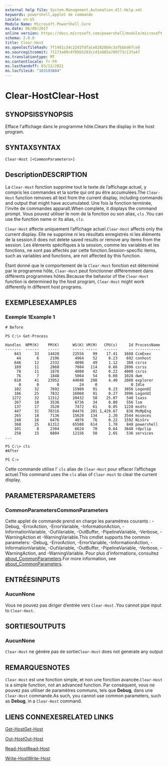 ```yaml
---
external help file: System.Management.Automation.dll-Help.xml
keywords: powershell,applet de commande
Locale: en-US
Module Name: Microsoft.PowerShell.Core
ms.date: 06/09/2017
online version: https://docs.microsoft.com/powershell/module/microsoft.powershell.core/clear-host?view=powershell-7.1&WT.mc_id=ps-gethelp
schema: 2.0.0
title: Clear-Host
ms.openlocfilehash: 7f1481c34c22d3fdface82828b6c3afbbbd6fce0
ms.sourcegitcommit: 71173a89c4f05b5283ccd1e885a780773c13fa47
ms.translationtype: MT
ms.contentlocale: fr-FR
ms.lasthandoff: 03/12/2021
ms.locfileid: "103193884"
---
```

# <span data-ttu-id="4e233-103">Clear-Host</span><span class="sxs-lookup"><span data-stu-id="4e233-103">Clear-Host</span></span>

## <span data-ttu-id="4e233-104">SYNOPSIS</span><span class="sxs-lookup"><span data-stu-id="4e233-104">SYNOPSIS</span></span>

<span data-ttu-id="4e233-105">Efface l'affichage dans le programme hôte.</span><span class="sxs-lookup"><span data-stu-id="4e233-105">Clears the display in the host program.</span></span>

## <span data-ttu-id="4e233-106">SYNTAX</span><span class="sxs-lookup"><span data-stu-id="4e233-106">SYNTAX</span></span>

```
Clear-Host [<CommonParameters>]
```

## <span data-ttu-id="4e233-107">Description</span><span class="sxs-lookup"><span data-stu-id="4e233-107">DESCRIPTION</span></span>

<span data-ttu-id="4e233-108">La `Clear-Host` fonction supprime tout le texte de l’affichage actuel, y compris les commandes et la sortie qui ont pu être accumulées.</span><span class="sxs-lookup"><span data-stu-id="4e233-108">The `Clear-Host` function removes all text from the current display, including commands and output that might have accumulated.</span></span> <span data-ttu-id="4e233-109">Une fois la fonction terminée, l'invite de commandes apparaît.</span><span class="sxs-lookup"><span data-stu-id="4e233-109">When complete, it displays the command prompt.</span></span> <span data-ttu-id="4e233-110">Vous pouvez utiliser le nom de la fonction ou son alias, `cls` .</span><span class="sxs-lookup"><span data-stu-id="4e233-110">You can use the function name or its alias, `cls`.</span></span>

<span data-ttu-id="4e233-111">`Clear-Host` affecte uniquement l’affichage actuel.</span><span class="sxs-lookup"><span data-stu-id="4e233-111">`Clear-Host` affects only the current display.</span></span> <span data-ttu-id="4e233-112">Elle ne supprime ni les résultats enregistrés ni les éléments de la session.</span><span class="sxs-lookup"><span data-stu-id="4e233-112">It does not delete saved results or remove any items from the session.</span></span> <span data-ttu-id="4e233-113">Les éléments spécifiques à la session, comme les variables et les fonctions, ne sont pas affectés par cette fonction.</span><span class="sxs-lookup"><span data-stu-id="4e233-113">Session-specific items, such as variables and functions, are not affected by this function.</span></span>

<span data-ttu-id="4e233-114">Étant donné que le comportement de la `Clear-Host` fonction est déterminé par le programme hôte, `Clear-Host` peut fonctionner différemment dans différents programmes hôtes.</span><span class="sxs-lookup"><span data-stu-id="4e233-114">Because the behavior of the `Clear-Host` function is determined by the host program, `Clear-Host` might work differently in different host programs.</span></span>

## <span data-ttu-id="4e233-115">EXEMPLES</span><span class="sxs-lookup"><span data-stu-id="4e233-115">EXAMPLES</span></span>

### <span data-ttu-id="4e233-116">Exemple 1</span><span class="sxs-lookup"><span data-stu-id="4e233-116">Example 1</span></span>

```
# Before

PS C:\> Get-Process

Handles  NPM(K)    PM(K)      WS(K) VM(M)   CPU(s)     Id ProcessName
-------  ------    -----      ----- -----   ------     -- -----------
    843      33    14428      22556    99    17.41   1688 CcmExec
     44       6     2196       4964    52     0.23    692 conhost
    646      12     2332       4896    49     1.12    388 csrss
    189      11     2860       7084   114     0.66   2896 csrss
     78      11     1876       4008    42     0.22   4000 csrss
     76       7     1848       5064    54     0.08   1028 dwm
    610      41    23952      44048   208     4.40   2080 explorer
      0       0        0         24     0               0 Idle
    182      32     7692      15980    91     0.23   3056 LogonUI
    186      25     7832      16068    91     0.27   3996 LogonUI
   1272      32    11512      20432    58    25.07    548 lsass
    267      10     3536       6736    34     0.80    556 lsm
    137      17     3520       7472    61     0.05   1220 msdtc
    447      31    70316      84476   201 1,429.67    836 MsMpEng
    265      18     7136      15628   134     2.20   3544 msseces
    248      16     6476       4076    76     0.22   1592 NisSrv
    368      25    61312      65508   614     1.78    848 powershell
    101       8     2304       6624    70     0.64   3648 rdpclip
    258      15     6804      12156    50     2.65    536 services
...

PS C:\> cls
#After

PS C:>
```

<span data-ttu-id="4e233-117">Cette commande utilise l' `cls` alias de `Clear-Host` pour effacer l’affichage actuel.</span><span class="sxs-lookup"><span data-stu-id="4e233-117">This command uses the `cls` alias of `Clear-Host` to clear the current display.</span></span>

## <span data-ttu-id="4e233-118">PARAMETERS</span><span class="sxs-lookup"><span data-stu-id="4e233-118">PARAMETERS</span></span>

### <span data-ttu-id="4e233-119">CommonParameters</span><span class="sxs-lookup"><span data-stu-id="4e233-119">CommonParameters</span></span>
<span data-ttu-id="4e233-120">Cette applet de commande prend en charge les paramètres courants : -Debug, -ErrorAction, -ErrorVariable, -InformationAction, -InformationVariable, -OutVariable, -OutBuffer, -PipelineVariable, -Verbose, -WarningAction et -WarningVariable.</span><span class="sxs-lookup"><span data-stu-id="4e233-120">This cmdlet supports the common parameters: -Debug, -ErrorAction, -ErrorVariable, -InformationAction, -InformationVariable, -OutVariable, -OutBuffer, -PipelineVariable, -Verbose, -WarningAction, and -WarningVariable.</span></span> <span data-ttu-id="4e233-121">Pour plus d’informations, consultez [about_CommonParameters](https://go.microsoft.com/fwlink/?LinkID=113216).</span><span class="sxs-lookup"><span data-stu-id="4e233-121">For more information, see [about_CommonParameters](https://go.microsoft.com/fwlink/?LinkID=113216).</span></span>

## <span data-ttu-id="4e233-122">ENTRÉES</span><span class="sxs-lookup"><span data-stu-id="4e233-122">INPUTS</span></span>

### <span data-ttu-id="4e233-123">Aucun</span><span class="sxs-lookup"><span data-stu-id="4e233-123">None</span></span>

<span data-ttu-id="4e233-124">Vous ne pouvez pas diriger d’entrée vers `Clear-Host` .</span><span class="sxs-lookup"><span data-stu-id="4e233-124">You cannot pipe input to `Clear-Host`.</span></span>

## <span data-ttu-id="4e233-125">SORTIES</span><span class="sxs-lookup"><span data-stu-id="4e233-125">OUTPUTS</span></span>

### <span data-ttu-id="4e233-126">Aucun</span><span class="sxs-lookup"><span data-stu-id="4e233-126">None</span></span>

<span data-ttu-id="4e233-127">`Clear-Host` ne génère pas de sortie</span><span class="sxs-lookup"><span data-stu-id="4e233-127">`Clear-Host` does not generate any output</span></span>

## <span data-ttu-id="4e233-128">REMARQUES</span><span class="sxs-lookup"><span data-stu-id="4e233-128">NOTES</span></span>

<span data-ttu-id="4e233-129">`Clear-Host` est une fonction simple, et non une fonction avancée.</span><span class="sxs-lookup"><span data-stu-id="4e233-129">`Clear-Host` is a simple function, not an advanced function.</span></span> <span data-ttu-id="4e233-130">Par conséquent, vous ne pouvez pas utiliser de paramètres communs, tels que **Debug**, dans une `Clear-Host` commande.</span><span class="sxs-lookup"><span data-stu-id="4e233-130">As such, you cannot use common parameters, such as **Debug**, in a `Clear-Host` command.</span></span>

## <span data-ttu-id="4e233-131">LIENS CONNEXES</span><span class="sxs-lookup"><span data-stu-id="4e233-131">RELATED LINKS</span></span>

[<span data-ttu-id="4e233-132">Get-Host</span><span class="sxs-lookup"><span data-stu-id="4e233-132">Get-Host</span></span>](../Microsoft.PowerShell.Utility/Get-Host.md)

[<span data-ttu-id="4e233-133">Out-Host</span><span class="sxs-lookup"><span data-stu-id="4e233-133">Out-Host</span></span>](Out-Host.md)

[<span data-ttu-id="4e233-134">Read-Host</span><span class="sxs-lookup"><span data-stu-id="4e233-134">Read-Host</span></span>](../Microsoft.PowerShell.Utility/Read-Host.md)

[<span data-ttu-id="4e233-135">Write-Host</span><span class="sxs-lookup"><span data-stu-id="4e233-135">Write-Host</span></span>](../Microsoft.PowerShell.Utility/Write-Host.md)

